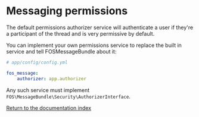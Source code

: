Messaging permissions
======================

The default permissions authorizer service will authenticate a user if they're a
participant of the thread and is very permissive by default.

You can implement your own permissions service to replace the built in service and tell
FOSMessageBundle about it:

```yaml
# app/config/config.yml

fos_message:
    authorizer: app.authorizer
```

Any such service must implement `FOS\MessageBundle\Security\AuthorizerInterface`.

[Return to the documentation index](00-index.md)
